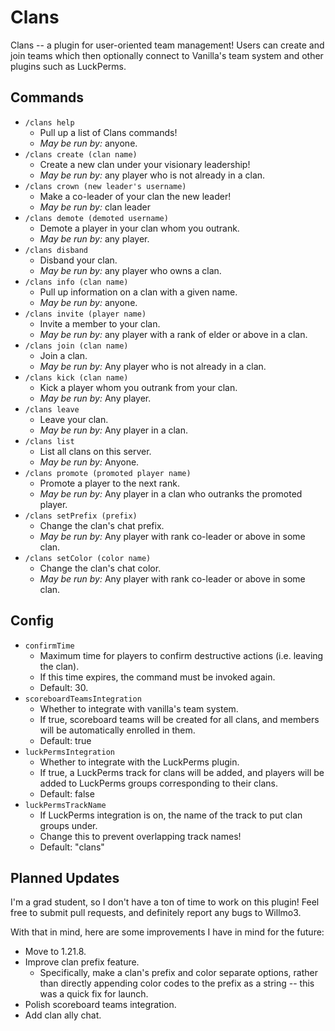 # Clans

Clans -- a plugin for user-oriented team management! Users can create and join teams which then optionally connect to Vanilla's team system and other plugins such as LuckPerms.

## Commands

* `/clans help`
    * Pull up a list of Clans commands!
    * *May be run by:* anyone.
* `/clans create (clan name)`
  * Create a new clan under your visionary leadership!
  * *May be run by:* any player who is not already in a clan.
* `/clans crown (new leader's username)`
  * Make a co-leader of your clan the new leader!
  * *May be run by:* clan leader
* `/clans demote (demoted username)`
  * Demote a player in your clan whom you outrank.
  * *May be run by:* any player.
* `/clans disband`
  * Disband your clan.
  * *May be run by:* any player who owns a clan.
* `/clans info (clan name)`
  * Pull up information on a clan with a given name.
  * *May be run by:* anyone.
* `/clans invite (player name)`
  * Invite a member to your clan.
  * *May be run by:* any player with a rank of elder or above in a clan.
* `/clans join (clan name)`
  * Join a clan.
  * *May be run by:* Any player who is not already in a clan.
* `/clans kick (clan name)`
  * Kick a player whom you outrank from your clan.
  * *May be run by:* Any player.
* `/clans leave`
  * Leave your clan.
  * *May be run by:* Any player in a clan.
* `/clans list`
  * List all clans on this server.
  * *May be run by:* Anyone.
* `/clans promote (promoted player name)`
  * Promote a player to the next rank.
  * *May be run by:* Any player in a clan who outranks the promoted player.
* `/clans setPrefix (prefix)`
  * Change the clan's chat prefix.
  * *May be run by:* Any player with rank co-leader or above in some clan.
* `/clans setColor (color name)`
  * Change the clan's chat color.
  * *May be run by:* Any player with rank co-leader or above in some clan.

## Config
* `confirmTime`
  * Maximum time for players to confirm destructive actions (i.e. leaving the clan).
  * If this time expires, the command must be invoked again.
  * Default: 30.
* `scoreboardTeamsIntegration`
  * Whether to integrate with vanilla's team system.
  * If true, scoreboard teams will be created for all clans, and members will be automatically enrolled in them.
  * Default: true
* `luckPermsIntegration`
  * Whether to integrate with the LuckPerms plugin.
  * If true, a LuckPerms track for clans will be added, and players will be added to LuckPerms groups corresponding to their clans.
  * Default: false
* `luckPermsTrackName`
  * If LuckPerms integration is on, the name of the track to put clan groups under.
  * Change this to prevent overlapping track names!
  * Default: "clans"

## Planned Updates
I'm a grad student, so I don't have a ton of time to work on this plugin! Feel free to submit pull requests, and definitely report any bugs to Willmo3.

With that in mind, here are some improvements I have in mind for the future:
* Move to 1.21.8.
* Improve clan prefix feature.
  * Specifically, make a clan's prefix and color separate options, rather than directly appending color codes to the prefix as a string -- this was a quick fix for launch.
* Polish scoreboard teams integration.
* Add clan ally chat.

